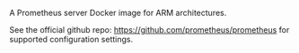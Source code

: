 A Prometheus server Docker image for ARM architectures.

See the official github repo: https://github.com/prometheus/prometheus for supported configuration settings.
